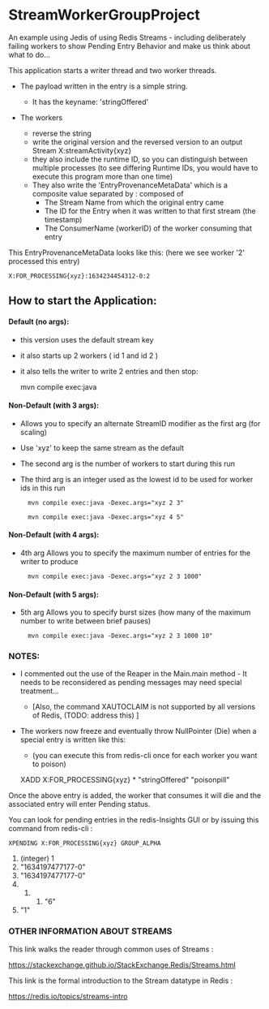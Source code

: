 # StreamWorkerGroupProject
An example using Jedis of using Redis Streams - 
including deliberately failing workers to show Pending Entry Behavior 
and make us think about what to do...

This application starts a writer thread and two worker threads.

* The payload written in the entry is a simple string. 
  * It has the keyname: 'stringOffered'

* The workers 
    * reverse the string
    * write the original version and the reversed version to an output Stream X:streamActivity{xyz}
    * they also include the runtime ID, so you can distinguish between multiple processes (to see differing Runtime IDs, you would have to execute this program more than one time) 
    * They also write the 'EntryProvenanceMetaData' which is a composite value separated by : composed of
        * The Stream Name from which the original entry came
        * The ID for the Entry when it was written to that first stream (the timestamp)
        * The ConsumerName (workerID) of the worker consuming that entry 
          
This EntryProvenanceMetaData looks like this: (here we see worker '2' processed this entry)  
          
    X:FOR_PROCESSING{xyz}:1634234454312-0:2


## How to start the Application:

#### Default (no args):
* this version uses the default stream key
* it also starts up 2 workers  ( id 1 and id 2 )
* it also tells the writer to write 2 entries and then stop:

  

    mvn compile exec:java


#### Non-Default (with 3 args):
* Allows you to specify an alternate StreamID modifier as the first arg (for scaling)
* Use 'xyz' to keep the same stream as the default
* The second arg is the number of workers to start during this run
* The third arg is an integer used as the lowest id to be used for worker ids in this run 

  

        mvn compile exec:java -Dexec.args="xyz 2 3"

        mvn compile exec:java -Dexec.args="xyz 4 5"


#### Non-Default (with 4 args):
* 4th arg Allows you to specify the maximum number of entries for the writer to produce



        mvn compile exec:java -Dexec.args="xyz 2 3 1000"

#### Non-Default (with 5 args):
* 5th arg Allows you to specify burst sizes (how many of the maximum number to write between brief pauses)



        mvn compile exec:java -Dexec.args="xyz 2 3 1000 10"


### NOTES:
* I commented out the use of the Reaper in the Main.main method - It needs to be reconsidered as pending messages may need special treatment...
  * [Also, the command XAUTOCLAIM is not supported by all versions of Redis, (TODO: address this) ]

* The workers now freeze and eventually throw NullPointer (Die) when a special entry is written like this:
  *  (you can execute this from redis-cli once for each worker you want to poison)



    XADD X:FOR_PROCESSING{xyz} * "stringOffered" "poisonpill"


Once the above entry is added, the worker that consumes it will die and the associated entry will enter Pending status.

You can look for pending entries in the redis-Insights GUI or by issuing this command from redis-cli :

    XPENDING X:FOR_PROCESSING{xyz} GROUP_ALPHA
1) (integer) 1
2) "1634197477177-0"
3) "1634197477177-0"
4) 1) 1) "6"
2) "1"


### OTHER INFORMATION ABOUT STREAMS
This link walks the reader through common uses of Streams :

https://stackexchange.github.io/StackExchange.Redis/Streams.html

This link is the formal introduction to the Stream datatype in Redis :

https://redis.io/topics/streams-intro



 

 
